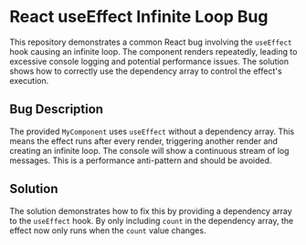 # React useEffect Infinite Loop Bug

This repository demonstrates a common React bug involving the `useEffect` hook causing an infinite loop. The component renders repeatedly, leading to excessive console logging and potential performance issues.  The solution shows how to correctly use the dependency array to control the effect's execution.

## Bug Description

The provided `MyComponent` uses `useEffect` without a dependency array. This means the effect runs after every render, triggering another render and creating an infinite loop. The console will show a continuous stream of log messages.  This is a performance anti-pattern and should be avoided.

## Solution

The solution demonstrates how to fix this by providing a dependency array to the `useEffect` hook.  By only including `count` in the dependency array, the effect now only runs when the `count` value changes.